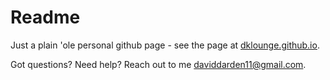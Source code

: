 Readme
======

Just a plain 'ole personal github page - see the page at [dklounge.github.io](http://dklounge.github.io/).

Got questions? Need help? Reach out to me <daviddarden11@gmail.com>.
